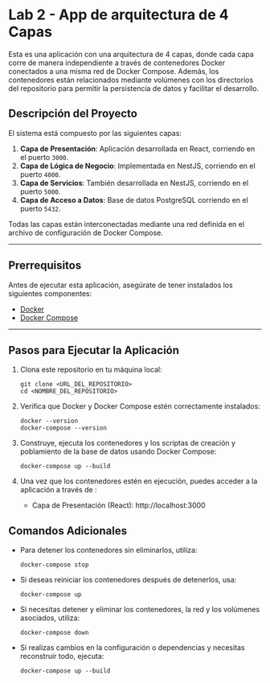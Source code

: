 # Lab 2 - App de arquitectura de 4 Capas

Esta es una aplicación con una arquitectura de 4 capas, donde cada capa corre de manera independiente a través de contenedores Docker conectados a una misma red de Docker Compose. Además, los contenedores están relacionados mediante volúmenes con los directorios del repositorio para permitir la persistencia de datos y facilitar el desarrollo.
## Descripción del Proyecto

El sistema está compuesto por las siguientes capas:  
1. **Capa de Presentación**: Aplicación desarrollada en React, corriendo en el puerto `3000`.  
2. **Capa de Lógica de Negocio**: Implementada en NestJS, corriendo en el puerto `4000`.  
3. **Capa de Servicios**: También desarrollada en NestJS, corriendo en el puerto `5000`.  
4. **Capa de Acceso a Datos**: Base de datos PostgreSQL corriendo en el puerto `5432`.  

Todas las capas están interconectadas mediante una red definida en el archivo de configuración de Docker Compose.

---

## Prerrequisitos

Antes de ejecutar esta aplicación, asegúrate de tener instalados los siguientes componentes:  
- [Docker](https://www.docker.com/)  
- [Docker Compose](https://docs.docker.com/compose/)  

---

## Pasos para Ejecutar la Aplicación

1. Clona este repositorio en tu máquina local:  
   ```
   git clone <URL_DEL_REPOSITORIO>
   cd <NOMBRE_DEL_REPOSITORIO>
   ```
   
2. Verifica que Docker y Docker Compose estén correctamente instalados:
   ```
   docker --version
   docker-compose --version
   ```
3. Construye, ejecuta los contenedores y los scriptas de creación y poblamiento de la base de datos usando Docker Compose:
   ```
   docker-compose up --build
   ```
4. Una vez que los contenedores estén en ejecución, puedes acceder a la aplicación a través de :
   - Capa de Presentación (React): http://localhost:3000
  
## Comandos Adicionales

- Para detener los contenedores sin eliminarlos, utiliza:  
   ```
   docker-compose stop
   ```
- Si deseas reiniciar los contenedores después de detenerlos, usa:
   ```
   docker-compose up
   ```
- Si necesitas detener y eliminar los contenedores, la red y los volúmenes asociados, utiliza:
   ```
   docker-compose down
   ```
- Si realizas cambios en la configuración o dependencias y necesitas reconstruir todo, ejecuta:
   ```
   docker-compose up --build
   ```
